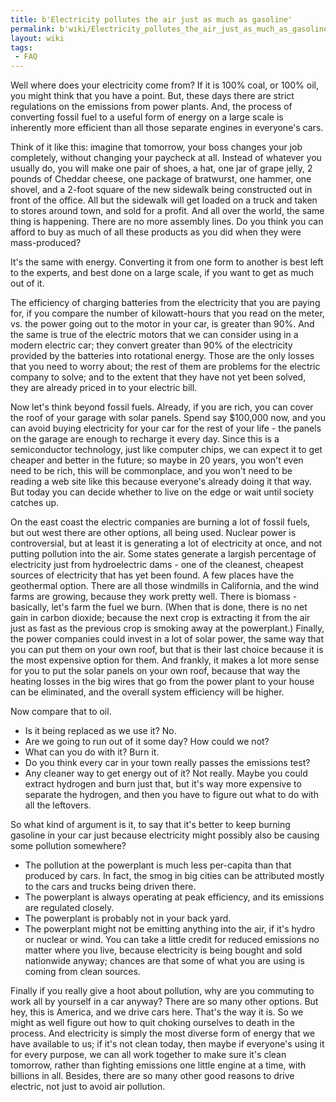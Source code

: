 ```yaml
---
title: b'Electricity pollutes the air just as much as gasoline'
permalink: b'wiki/Electricity_pollutes_the_air_just_as_much_as_gasoline/'
layout: wiki
tags:
 - FAQ
---
```


Well where does your electricity come from? If it is 100% coal, or 100%
oil, you might think that you have a point. But, these days there are
strict regulations on the emissions from power plants. And, the process
of converting fossil fuel to a useful form of energy on a large scale is
inherently more efficient than all those separate engines in everyone's
cars.

Think of it like this: imagine that tomorrow, your boss changes your job
completely, without changing your paycheck at all. Instead of whatever
you usually do, you will make one pair of shoes, a hat, one jar of grape
jelly, 2 pounds of Cheddar cheese, one package of bratwurst, one hammer,
one shovel, and a 2-foot square of the new sidewalk being constructed
out in front of the office. All but the sidewalk will get loaded on a
truck and taken to stores around town, and sold for a profit. And all
over the world, the same thing is happening. There are no more assembly
lines. Do you think you can afford to buy as much of all these products
as you did when they were mass-produced?

It's the same with energy. Converting it from one form to another is
best left to the experts, and best done on a large scale, if you want to
get as much out of it.

The efficiency of charging batteries from the electricity that you are
paying for, if you compare the number of kilowatt-hours that you read on
the meter, vs. the power going out to the motor in your car, is greater
than 90%. And the same is true of the electric motors that we can
consider using in a modern electric car; they convert greater than 90%
of the electricity provided by the batteries into rotational energy.
Those are the only losses that you need to worry about; the rest of them
are problems for the electric company to solve; and to the extent that
they have not yet been solved, they are already priced in to your
electric bill.

Now let's think beyond fossil fuels. Already, if you are rich, you can
cover the roof of your garage with solar panels. Spend say $100,000 now,
and you can avoid buying electricity for your car for the rest of your
life - the panels on the garage are enough to recharge it every day.
Since this is a semiconductor technology, just like computer chips, we
can expect it to get cheaper and better in the future; so maybe in 20
years, you won't even need to be rich, this will be commonplace, and you
won't need to be reading a web site like this because everyone's already
doing it that way. But today you can decide whether to live on the edge
or wait until society catches up.

On the east coast the electric companies are burning a lot of fossil
fuels, but out west there are other options, all being used. Nuclear
power is controversial, but at least it is generating a lot of
electricity at once, and not putting pollution into the air. Some states
generate a largish percentage of electricity just from hydroelectric
dams - one of the cleanest, cheapest sources of electricity that has yet
been found. A few places have the geothermal option. There are all those
windmills in California, and the wind farms are growing, because they
work pretty well. There is biomass - basically, let's farm the fuel we
burn. (When that is done, there is no net gain in carbon dioxide;
because the next crop is extracting it from the air just as fast as the
previous crop is smoking away at the powerplant.) Finally, the power
companies could invest in a lot of solar power, the same way that you
can put them on your own roof, but that is their last choice because it
is the most expensive option for them. And frankly, it makes a lot more
sense for you to put the solar panels on your own roof, because that way
the heating losses in the big wires that go from the power plant to your
house can be eliminated, and the overall system efficiency will be
higher.

Now compare that to oil.

-   Is it being replaced as we use it? No.
-   Are we going to run out of it some day? How could we not?
-   What can you do with it? Burn it.
-   Do you think every car in your town really passes the emissions
    test?
-   Any cleaner way to get energy out of it? Not really. Maybe you could
    extract hydrogen and burn just that, but it's way more expensive to
    separate the hydrogen, and then you have to figure out what to do
    with all the leftovers.

So what kind of argument is it, to say that it's better to keep burning
gasoline in your car just because electricity might possibly also be
causing some pollution somewhere?

-   The pollution at the powerplant is much less per-capita than that
    produced by cars. In fact, the smog in big cities can be attributed
    mostly to the cars and trucks being driven there.
-   The powerplant is always operating at peak efficiency, and its
    emissions are regulated closely.
-   The powerplant is probably not in your back yard.
-   The powerplant might not be emitting anything into the air, if it's
    hydro or nuclear or wind. You can take a little credit for reduced
    emissions no matter where you live, because electricity is being
    bought and sold nationwide anyway; chances are that some of what you
    are using is coming from clean sources.

Finally if you really give a hoot about pollution, why are you commuting
to work all by yourself in a car anyway? There are so many other
options. But hey, this is America, and we drive cars here. That's the
way it is. So we might as well figure out how to quit choking ourselves
to death in the process. And electricity is simply the most diverse form
of energy that we have available to us; if it's not clean today, then
maybe if everyone's using it for every purpose, we can all work together
to make sure it's clean tomorrow, rather than fighting emissions one
little engine at a time, with billions in all. Besides, there are so
many other good reasons to drive electric, not just to avoid air
pollution.
